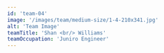 ```yaml
---
id: 'team-04'
image: '/images/team/medium-size/1-4-210x341.jpg'
alt: 'Team Image'
teamTitle: 'Shan <br/> Williams'
teamOccupation: 'Juniro Engineer'
---
```

